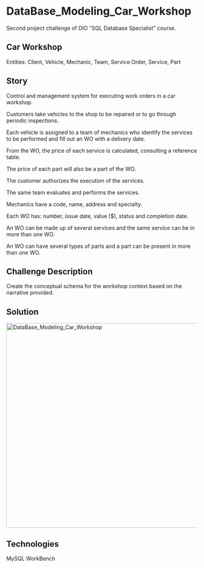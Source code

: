 # DataBase_Modeling_Car_Workshop
Second project challenge of DIO "SQL Database Specialist" course.
## Car Workshop
Entities: Client, Vehicle, Mechanic, Team, Service Order, Service, Part

## Story
Control and management system for executing work orders in a car workshop.

Customers take vehicles to the shop to be repaired or to go through periodic inspections.

Each vehicle is assigned to a team of mechanics who identify the services to be performed and fill out an WO with a delivery date.

From the WO, the price of each service is calculated, consulting a reference table.

The price of each part will also be a part of the WO.

The customer authorizes the execution of the services.

The same team evaluates and performs the services.

Mechanics have a code, name, address and specialty.

Each WO has: number, issue date, value ($), status and completion date.

An WO can be made up of several services and the same service can be in more than one WO.

An WO can have several types of parts and a part can be present in more than one WO.

## Challenge Description
Create the conceptual schema for the workshop context based on the narrative provided.

## Solution
<img width="965" height="538" alt="DataBase_Modeling_Car_Workshop" src="https://github.com/user-attachments/assets/ad19b5e4-f31d-4848-b056-214a6a56c7a0" />

## Technologies
MySQL WorkBench
